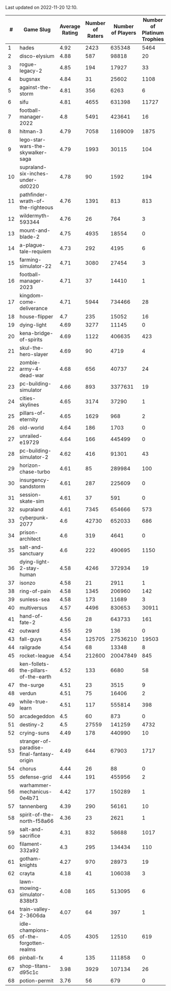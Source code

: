 Last updated on 2022-11-20 12:10.


|#|Game Slug|Average Rating|Number of Raters|Number of Players|Number of Platinum Trophies|Max Rarity (%)|
|---|---|---|---|---|---|---|
|1|hades|4.92|2423|635348|5464|89|
|2|disco-elysium|4.88|587|98818|20|28|
|3|rogue-legacy-2|4.85|194|17927|33|0.7|
|4|bugsnax|4.84|31|25602|1108|97|
|5|against-the-storm|4.81|356|6263|6|24|
|6|sifu|4.81|4655|631398|11727|96|
|7|football-manager-2022|4.8|5491|423641|16|49|
|8|hitman-3|4.79|7058|1169009|1875|48|
|9|lego-star-wars-the-skywalker-saga|4.79|1993|30115|104|98|
|10|supraland-six-inches-under-dd0220|4.78|90|1592|194|99|
|11|pathfinder-wrath-of-the-righteous|4.76|1391|813|813|36|
|12|wildermyth-593344|4.76|26|764|3|90|
|13|mount-and-blade-2|4.75|4935|18554|0|3|
|14|a-plague-tale-requiem|4.73|292|4195|6|93|
|15|farming-simulator-22|4.71|3080|27454|3|80|
|16|football-manager-2023|4.71|37|14410|1|80|
|17|kingdom-come-deliverance|4.71|5944|734466|28|30|
|18|house-flipper|4.7|235|15052|16|93|
|19|dying-light|4.69|3277|11145|0|97|
|20|kena-bridge-of-spirits|4.69|1122|406635|423|94|
|21|skul-the-hero-slayer|4.69|90|4719|4|96|
|22|zombie-army-4-dead-war|4.68|656|40737|24|66|
|23|pc-building-simulator|4.66|893|3377631|19|48|
|24|cities-skylines|4.65|3174|37290|1|76|
|25|pillars-of-eternity|4.65|1629|968|2|79|
|26|old-world|4.64|186|1703|0|86|
|27|unrailed-e19729|4.64|166|445499|0|3|
|28|pc-building-simulator-2|4.62|416|91301|43|75|
|29|horizon-chase-turbo|4.61|85|289984|100|83|
|30|insurgency-sandstorm|4.61|287|225609|0|6|
|31|session-skate-sim|4.61|37|591|0|27|
|32|supraland|4.61|7345|654666|573|99|
|33|cyberpunk-2077|4.6|42730|652033|686|62|
|34|prison-architect|4.6|319|4641|0|42|
|35|salt-and-sanctuary|4.6|222|490695|1150|83|
|36|dying-light-2-stay-human|4.58|4246|372934|19|0.4|
|37|isonzo|4.58|21|2911|1|62|
|38|ring-of-pain|4.58|1345|206960|142|96|
|39|sunless-sea|4.58|173|11689|3|37|
|40|multiversus|4.57|4496|830653|30911|78|
|41|hand-of-fate-2|4.56|28|643733|161|72|
|42|outward|4.55|29|136|0|81|
|43|fall-guys|4.54|125705|27536210|19503|4|
|44|railgrade|4.54|68|13348|8|98|
|45|rocket-league|4.54|212600|20047849|845|75|
|46|ken-follets-the-pillars-of-the-earth|4.52|133|6680|58|50|
|47|the-surge|4.51|23|3515|9|94|
|48|verdun|4.51|75|16406|2|72|
|49|while-true-learn|4.51|117|555814|398|93|
|50|arcadegeddon|4.5|60|873|0|94|
|51|destiny-2|4.5|27559|141259|4732|95|
|52|crying-suns|4.49|178|440990|10|65|
|53|stranger-of-paradise-final-fantasy-origin|4.49|644|67903|1717|98|
|54|chorus|4.44|26|88|0|85|
|55|defense-grid|4.44|191|455956|2|80|
|56|warhammer-mechanicus-0e4b71|4.42|177|150289|1|24|
|57|tannenberg|4.39|290|56161|10|85|
|58|spirit-of-the-north-f58a66|4.36|23|2621|1|57|
|59|salt-and-sacrifice|4.31|832|58688|1017|91|
|60|filament-332a92|4.3|295|134434|110|93|
|61|gotham-knights|4.27|970|28973|19|34|
|62|crayta|4.18|41|106038|3|23|
|63|lawn-mowing-simulator-838bf3|4.08|165|513095|6|88|
|64|train-valley-2-3606da|4.07|64|397|1|88|
|65|idle-champions-of-the-forgotten-realms|4.05|4305|12510|619|8|
|66|pinball-fx|4|135|111858|0|86|
|67|shop-titans-d95c1c|3.98|3929|107134|26|98|
|68|potion-permit|3.76|56|679|0|98|
